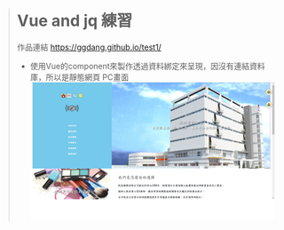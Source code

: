 > # Vue and jq 練習
> 作品連結 https://ggdang.github.io/test1/
> * 使用Vue的component來製作透過資料綁定來呈現，因沒有連結資料庫，所以是靜態網頁
> PC畫面
> ![Alt text](/product/for_pc.jpg)
>
>
>
>
>
>
>
>
>
>
>
>
>
>
>
>
>
>
>
>
>
>
>
>
>
>
>
>
>
>
>
>
